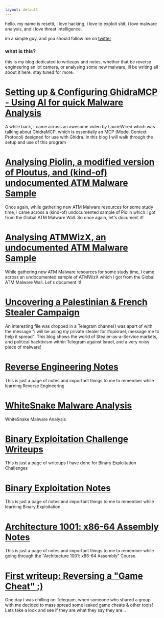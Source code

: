 ```yaml
---
layout: default
---
```


<link rel="shortcut icon" type="image/x-icon" href="favicon.ico">

hello.
my name is resetti, i love hacking, i love to exploit shit, i love malware analysis, and i love threat intelligence. 

im a simple guy. and you should follow me on [twitter](https://twitter.com/fuckaslr) 

### what is this?

this is my blog dedicated to writeups and notes, whether that be reverse engineering an iot camera, or analysing some new malware, ill be writing all about it here. stay tuned for more.

# [Setting up & Configuring GhidraMCP - Using AI for quick Malware Analysis](./ghidramcp.html)

A while back, I came across an awesome video by LaurieWired which was talking about GhidraMCP, which is essentially an MCP (Model Context Protocol) designed for use with Ghidra. In this blog I will walk through the setup and use of this program

# [Analysing Piolin, a modified version of Ploutus, and (kind-of) undocumented ATM Malware Sample](./piolinanalysis.html)

Once again, while gathering new ATM Malware resources for some study time, I came across a (kind-of) undocumented sample of Piolin which I got from the Global ATM Malware Wall. So once again, let's document it!

# [Analysing ATMWizX, an undocumented ATM Malware Sample](./atmwizxanalysis.html)

While gathering new ATM Malware resources for some study time, I came across an undocumented sample of ATMWizX which I got from the Global ATM Malware Wall. Let's document it!

# [Uncovering a Palestinian & French Stealer Campaign](./palestine-france-stealer-campaign.html)

An interesting file was dropped in a Telegram channel I was apart of with the message "i will be using my private stealer for #opisrael, message me to help it spread". This blog shows the world of Stealer-as-a-Service markets, and political hacktivism within Telegram against Israel, and a very noisy piece of malware!

# [Reverse Engineering Notes](./reversing.html)

This is just a page of notes and important things to me to remember while learning Reverse Engineering

# [WhiteSnake Malware Analysis](./whitesnake.html)

WhiteSnake Malware Analysis

# [Binary Exploitation Challenge Writeups](./binexchallenges.html)

This is just a page of writeups I have done for Binary Exploitation Challenges

# [Binary Exploitation Notes](./binex.html)

This is just a page of notes and important things to me to remember while learning Binary Exploitation

# [Architecture 1001: x86-64 Assembly Notes](./assemblynotes.html)

This is just a page of notes and important things to me to remember while going through the "Architecture 1001: x86-64 Assembly" Course.

# [First writeup: Reversing a "Game Cheat" ;)](./reversinggamecheat.html)

One day I was chilling on Telegram, when someone who shared a group with me decided to mass spread some leaked game cheats & other tools! Lets take a look and see if they are what they say they are... 
